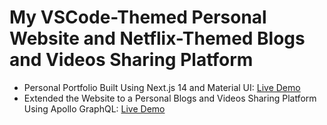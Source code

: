 # My VSCode-Themed Personal Website and Netflix-Themed Blogs and Videos Sharing Platform

- Personal Portfolio Built Using Next.js 14 and Material UI: [Live Demo](https://pratyushsudhakar.com/)
- Extended the Website to a Personal Blogs and Videos Sharing Platform Using Apollo GraphQL: [Live Demo](https://private.pratyushsudhakar.com/)
